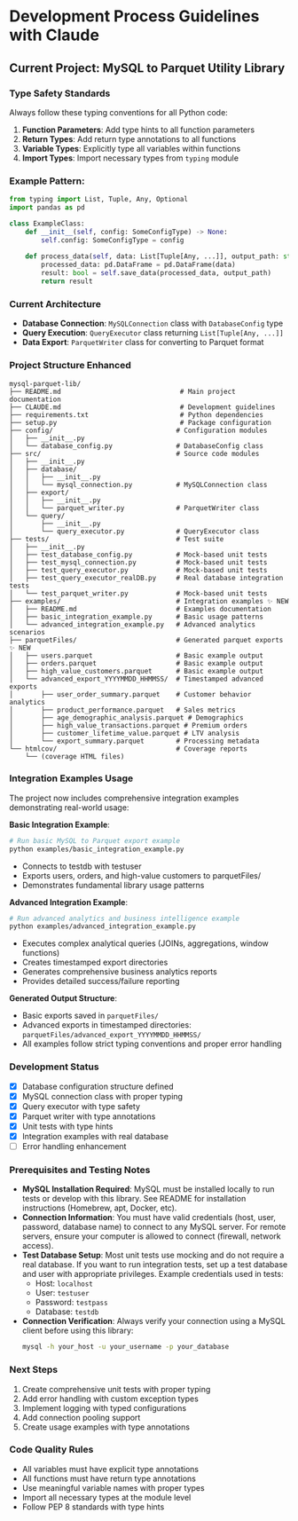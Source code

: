 # Development Process Guidelines with Claude

## Current Project: MySQL to Parquet Utility Library

### Type Safety Standards
Always follow these typing conventions for all Python code:

1. **Function Parameters**: Add type hints to all function parameters
2. **Return Types**: Add return type annotations to all functions
3. **Variable Types**: Explicitly type all variables within functions
4. **Import Types**: Import necessary types from `typing` module

### Example Pattern:
```python
from typing import List, Tuple, Any, Optional
import pandas as pd

class ExampleClass:
    def __init__(self, config: SomeConfigType) -> None:
        self.config: SomeConfigType = config
    
    def process_data(self, data: List[Tuple[Any, ...]], output_path: str) -> bool:
        processed_data: pd.DataFrame = pd.DataFrame(data)
        result: bool = self.save_data(processed_data, output_path)
        return result
```

### Current Architecture
- **Database Connection**: `MySQLConnection` class with `DatabaseConfig` type
- **Query Execution**: `QueryExecutor` class returning `List[Tuple[Any, ...]]`
- **Data Export**: `ParquetWriter` class for converting to Parquet format

### Project Structure Enhanced
```
mysql-parquet-lib/
├── README.md                              # Main project documentation
├── CLAUDE.md                              # Development guidelines
├── requirements.txt                       # Python dependencies
├── setup.py                               # Package configuration
├── config/                               # Configuration modules
│   ├── __init__.py
│   └── database_config.py                # DatabaseConfig class
├── src/                                  # Source code modules
│   ├── __init__.py
│   ├── database/
│   │   ├── __init__.py
│   │   └── mysql_connection.py           # MySQLConnection class
│   ├── export/
│   │   ├── __init__.py
│   │   └── parquet_writer.py             # ParquetWriter class
│   └── query/
│       ├── __init__.py
│       └── query_executor.py             # QueryExecutor class
├── tests/                                # Test suite
│   ├── __init__.py
│   ├── test_database_config.py           # Mock-based unit tests
│   ├── test_mysql_connection.py          # Mock-based unit tests
│   ├── test_query_executor.py            # Mock-based unit tests
│   ├── test_query_executor_realDB.py     # Real database integration tests
│   └── test_parquet_writer.py            # Mock-based unit tests
├── examples/                             # Integration examples ✨ NEW
│   ├── README.md                         # Examples documentation
│   ├── basic_integration_example.py      # Basic usage patterns
│   └── advanced_integration_example.py   # Advanced analytics scenarios
├── parquetFiles/                         # Generated parquet exports ✨ NEW
│   ├── users.parquet                     # Basic example output
│   ├── orders.parquet                    # Basic example output
│   ├── high_value_customers.parquet      # Basic example output
│   └── advanced_export_YYYYMMDD_HHMMSS/  # Timestamped advanced exports
│       ├── user_order_summary.parquet    # Customer behavior analytics
│       ├── product_performance.parquet   # Sales metrics
│       ├── age_demographic_analysis.parquet # Demographics
│       ├── high_value_transactions.parquet # Premium orders
│       ├── customer_lifetime_value.parquet # LTV analysis
│       └── export_summary.parquet        # Processing metadata
└── htmlcov/                              # Coverage reports
    └── (coverage HTML files)
```

### Integration Examples Usage

The project now includes comprehensive integration examples demonstrating real-world usage:

**Basic Integration Example**:
```bash
# Run basic MySQL to Parquet export example
python examples/basic_integration_example.py
```
- Connects to testdb with testuser
- Exports users, orders, and high-value customers to parquetFiles/
- Demonstrates fundamental library usage patterns

**Advanced Integration Example**:
```bash
# Run advanced analytics and business intelligence example  
python examples/advanced_integration_example.py
```
- Executes complex analytical queries (JOINs, aggregations, window functions)
- Creates timestamped export directories
- Generates comprehensive business analytics reports
- Provides detailed success/failure reporting

**Generated Output Structure**:
- Basic exports saved in `parquetFiles/` 
- Advanced exports in timestamped directories: `parquetFiles/advanced_export_YYYYMMDD_HHMMSS/`
- All examples follow strict typing conventions and proper error handling

### Development Status
- [x] Database configuration structure defined
- [x] MySQL connection class with proper typing
- [x] Query executor with type safety
- [x] Parquet writer with type annotations
- [x] Unit tests with type hints
- [x] Integration examples with real database
- [ ] Error handling enhancement
### Prerequisites and Testing Notes
- **MySQL Installation Required**: MySQL must be installed locally to run tests or develop with this library. See README for installation instructions (Homebrew, apt, Docker, etc).
- **Connection Information**: You must have valid credentials (host, user, password, database name) to connect to any MySQL server. For remote servers, ensure your computer is allowed to connect (firewall, network access).
- **Test Database Setup**: Most unit tests use mocking and do not require a real database. If you want to run integration tests, set up a test database and user with appropriate privileges. Example credentials used in tests:
    - Host: `localhost`
    - User: `testuser`
    - Password: `testpass`
    - Database: `testdb`
- **Connection Verification**: Always verify your connection using a MySQL client before using this library:
    ```bash
    mysql -h your_host -u your_username -p your_database
    ```

### Next Steps
1. Create comprehensive unit tests with proper typing
2. Add error handling with custom exception types
3. Implement logging with typed configurations
4. Add connection pooling support
5. Create usage examples with type annotations

### Code Quality Rules
- All variables must have explicit type annotations
- All functions must have return type annotations
- Use meaningful variable names with proper types
- Import all necessary types at the module level
- Follow PEP 8 standards with type hints